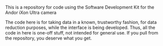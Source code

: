 This is a repository for code using the Software Development Kit for 
the Andor iXon Ultra camera

The code here is for taking data in a known, trustworthy fashion, 
for data reduction purposes, while the interface is being developed. 
Thus, all the code in here is one-off stuff, not intended for general 
use. If you pull from the repository, you deserve what you get.
